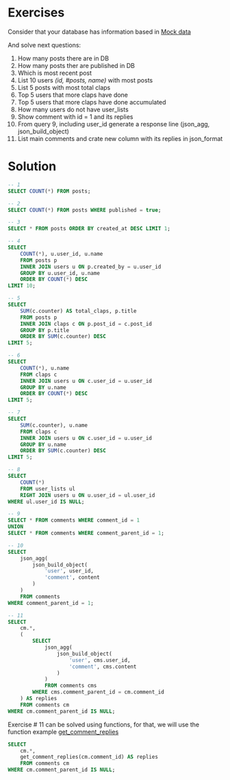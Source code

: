 # Exercises

Consider that your database has information based in [Mock data](./01_medium_mock_database.sql)

And solve next questions:

1. How many posts there are in DB
2. How many posts ther are published in DB
3. Which is most recent post
4. List 10 users _(id, #posts, name)_ with most posts
5. List 5 posts with most total claps
6. Top 5 users that more claps have done
7. Top 5 users that more claps have done accumulated
8. How many users do not have user_lists
9. Show comment with id = 1 and its replies
10. From query 9, including user_id generate a response line (json_agg, json_build_object)
11. List main comments and crate new column with its replies in json_format

# Solution

```sql
-- 1
SELECT COUNT(*) FROM posts;

-- 2
SELECT COUNT(*) FROM posts WHERE published = true;

-- 3
SELECT * FROM posts ORDER BY created_at DESC LIMIT 1;

-- 4
SELECT
    COUNT(*), u.user_id, u.name
    FROM posts p
    INNER JOIN users u ON p.created_by = u.user_id
    GROUP BY u.user_id, u.name
    ORDER BY COUNT(*) DESC
LIMIT 10;

-- 5
SELECT
    SUM(c.counter) AS total_claps, p.title
    FROM posts p
    INNER JOIN claps c ON p.post_id = c.post_id
    GROUP BY p.title
    ORDER BY SUM(c.counter) DESC
LIMIT 5;

-- 6
SELECT
    COUNT(*), u.name
    FROM claps c
    INNER JOIN users u ON c.user_id = u.user_id
    GROUP BY u.name
    ORDER BY COUNT(*) DESC
LIMIT 5;

-- 7
SELECT
    SUM(c.counter), u.name
    FROM claps c
    INNER JOIN users u ON c.user_id = u.user_id
    GROUP BY u.name
    ORDER BY SUM(c.counter) DESC
LIMIT 5;

-- 8
SELECT
    COUNT(*)
    FROM user_lists ul
    RIGHT JOIN users u ON u.user_id = ul.user_id
WHERE ul.user_id IS NULL;

-- 9
SELECT * FROM comments WHERE comment_id = 1
UNION
SELECT * FROM comments WHERE comment_parent_id = 1;

-- 10
SELECT
    json_agg(
        json_build_object(
            'user', user_id,
            'comment', content
        )
    )
    FROM comments
WHERE comment_parent_id = 1;

-- 11
SELECT
    cm.*,
    (
        SELECT
            json_agg(
                json_build_object(
                    'user', cms.user_id,
                    'comment', cms.content
                )
            )
            FROM comments cms
        WHERE cms.comment_parent_id = cm.comment_id
    ) AS replies
    FROM comments cm
WHERE cm.comment_parent_id IS NULL;
```

Exercise # 11 can be solved using functions, for that, we will use the function example [get_comment_replies](../classes/16_functions.md)

```sql
SELECT
    cm.*,
    get_comment_replies(cm.comment_id) AS replies
    FROM comments cm
WHERE cm.comment_parent_id IS NULL;
```
